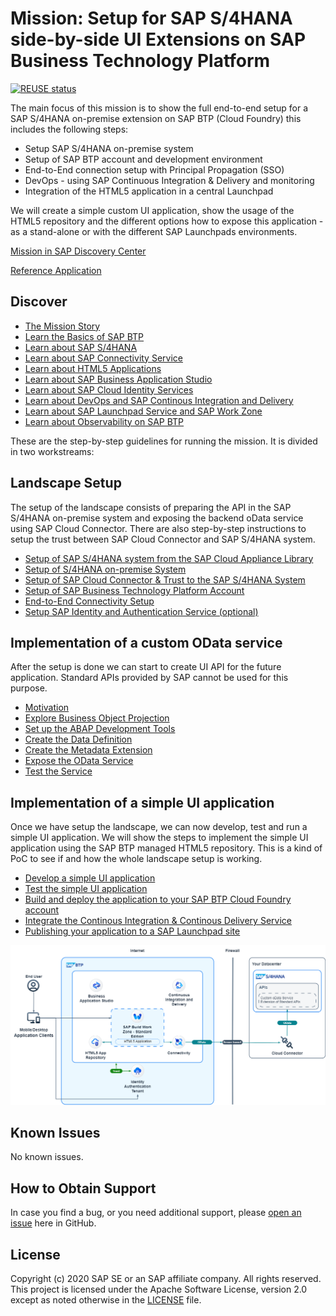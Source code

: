# Mission: Setup for SAP S/4HANA side-by-side UI Extensions on SAP Business Technology Platform
[![REUSE status](https://api.reuse.software/badge/github.com/SAP-samples/cloud-extension-html5-sample)](https://api.reuse.software/info/github.com/SAP-samples/cloud-extension-html5-sample)

The main focus of this mission is to show the full end-to-end setup for a SAP S/4HANA on-premise extension on SAP BTP (Cloud Foundry) this includes the following steps:
* Setup SAP S/4HANA on-premise system
* Setup of SAP BTP account and development environment
* End-to-End connection setup with Principal Propagation (SSO)
* DevOps - using SAP Continuous Integration & Delivery and monitoring
* Integration of the HTML5 application in a central Launchpad

We will create a simple custom UI application, show the usage of the HTML5 repository and the different options how to expose this application - as a stand-alone or with the different SAP Launchpads environments.

[Mission in SAP Discovery Center](https://discovery-center.cloud.sap/missiondetail/3239/3325)

[Reference Application](./RefApp.md)

## Discover

* [The Mission Story](../../tree/mission/mission/discover/MissionStory.md)
* [Learn the Basics of SAP BTP](../../tree/mission/mission/discover/BTP.md)
* [Learn about SAP S/4HANA](../../tree/mission/mission/discover/S4H.md)
* [Learn about SAP Connectivity Service](../../tree/mission/mission/discover/Connectivity.md)
* [Learn about HTML5 Applications](../../tree/mission/mission/discover/HTML5.md)
* [Learn about SAP Business Application Studio](../../tree/mission/mission/discover/BAS.md)
* [Learn about SAP Cloud Identity Services](../../tree/mission/mission/discover/IAS.md)
* [Learn about DevOps and SAP Continous Integration and Delivery](../../tree/mission/mission/discover/CICD.md)
* [Learn about SAP Launchpad Service and SAP Work Zone](../../tree/mission/mission/discover/Launchpad.md)
* [Learn about Observability on SAP BTP](../../tree/mission/mission/discover/Observability.md)

These are the step-by-step guidelines for running the mission. It is divided in two workstreams:

## Landscape Setup

The setup of the landscape consists of preparing the API in the SAP S/4HANA on-premise system and exposing the backend oData service using SAP Cloud Connector. There are also step-by-step instructions to setup the trust between SAP Cloud Connector and SAP S/4HANA system.

* [Setup of SAP S/4HANA system from the SAP Cloud Appliance Library](https://github.com/SAP-samples/cloud-extension-ecc-business-process/blob/mission/mission/cal-setup/CALS4H.md)
* [Setup of S/4HANA on-premise System](../../tree/mission/mission/s4h-setup/README.md)
* [Setup of SAP Cloud Connector & Trust to the SAP S/4HANA System](../../tree/mission/mission/cloud-connector/README.md)
* [Setup of SAP Business Technology Platform Account](../../tree/mission/mission/scp-setup/README.md)
* [End-to-End Connectivity Setup](../../tree/mission/mission/connectivity/README.md)
* [Setup SAP Identity and Authentication Service (optional)](../../tree/mission/mission/custom-idp/README.md)

## Implementation of a custom OData service

After the setup is done we can start to create UI API for the future application. Standard APIs provided by SAP cannot be used for this purpose.

* [Motivation](../../tree/mission/mission/rap-service/motivation.md)
* [Explore Business Object Projection](../../tree/mission/mission/rap-service/explore-projection.md)
* [Set up the ABAP Development Tools](../../tree/mission/mission/rap-service/adt-setup.md)
* [Create the Data Definition](../../tree/mission/mission/rap-service/create-data-definitions.md)
* [Create the Metadata Extension](../../tree/mission/mission/rap-service/create-metadata-extension.md)
* [Expose the OData Service](../../tree/mission/mission/rap-service/expose.md)
* [Test the Service](../../tree/mission/mission/rap-service/test.md)

## Implementation of a simple UI application

Once we have setup the landscape, we can now develop, test and run a simple UI application. We will show the steps to implement the simple UI application using the SAP BTP managed HTML5 repository. This is a kind of PoC to see if and how the whole landscape setup is working.

* [Develop a simple UI application](../../tree/mission/mission/create-application/develop/README.md)
* [Test the simple UI application](../../tree/mission/mission/create-application/test/README.md)
* [Build and deploy the application to your SAP BTP Cloud Foundry account](../../tree/mission/mission/create-application/buildDeploy/README.md)
* [Integrate the Continous Integration & Continous Delivery Service](../../tree/mission/mission/ci-cd-service/README.md)
* [Publishing your application to a SAP Launchpad site](../../tree/mission/mission/launchpad/README.md)
  
![Solution diagram](./doc/img/simpleUI.drawio.png)




## Known Issues

No known issues.

## How to Obtain Support

In case you find a bug, or you need additional support, please [open an issue](https://github.com/SAP-samples/cloud-extension-html5-sample/issues/new) here in GitHub.

## License

Copyright (c) 2020 SAP SE or an SAP affiliate company. All rights reserved. This project is licensed under the Apache Software License, version 2.0 except as noted otherwise in the [LICENSE](LICENSES/Apache-2.0.txt) file.
